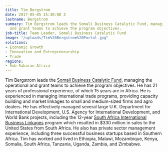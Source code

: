 ```yaml
---
title: Tim Bergstrom
date: 2017-05-05 15:30:00 Z
lastname: Bergstrom
summary: Tim Bergstrom leads the Somali Business Catalytic Fund, managing the operational
  and grant teams to achieve the program objectives.
job-title: Team Leader, Somali Business Catalytic Fund
image: "/uploads/Tim%20Bergstrom%20Portal.jpg"
solutions:
- Economic Growth
- Innovation and Entrepreneurship
- Trade
regions:
- Sub-Saharan Africa
---
```


Tim Bergstrom leads the [Somali Business Catalytic Fund](http://www.somalibcf.com/), managing the operational and grant teams to achieve the program objectives. He has 21 years of professional experience, of which 15 years are in Africa. He is experienced in managing international trade programs, providing capacity building and market linkages to small and medium-sized firms and agro dealers. He has effectively managed several large U.K. Department for International Development, U.S. Agency for International Development, and World Bank projects, including the 12-year [South Africa International Business Linkages](https://www.dai.com/our-work/projects/south-africa-international-business-linkages-ii-saibl-ii) program which resulted in $330 million in sales to the United States from South Africa. He also has private sector management experience, including three successful business startups based in Southern Africa. Tim has worked and lived in Ethiopia, Malawi, Mozambique, Kenya, Somalia, South Africa, Tanzania, Uganda, Zambia, and Zimbabwe.